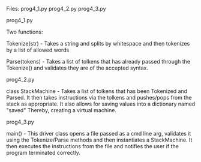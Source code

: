 Files: prog4_1.py prog4_2.py prog4_3.py

prog4_1.py

  Two functions:
  
  Tokenize(str) - Takes a string and splits by whitespace and then tokenizes by a list of allowed words
  
  Parse(tokens) - Takes a list of tolkens that has already passed through the Tokenize() and validates they are of the accepted syntax.
    
prog4_2.py

  class StackMachine - Takes a list of tolkens that has been Tokenized and Parsed. It then takes instructions via the tolkens and pushes/pops from the stack
  as appropriate. It also allows for saving values into a dictionary named "saved" Thereby, creating a virtual machine.
  
prog4_3.py

  main() - This driver class opens a file passed as a cmd line arg, validates it using the Tokenize/Parse methods and then instantiates a StackMachine.
  It then executes the instructions from the file and notifies the user if the program terminated correctly.